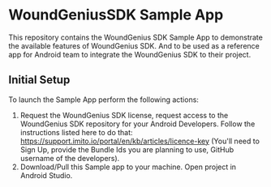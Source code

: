 # WoundGeniusSDK Sample App

This repository contains the WoundGenius SDK Sample App to demonstrate the available features of WoundGenius SDK.
And to be used as a reference app for Android team to integrate the WoundGenius SDK to their project.

## Initial Setup
To launch the Sample App perform the following actions:
1. Request the WoundGenius SDK license, request access to the WoundGenius SDK repository for your Android Developers. Follow the instructions listed here to do that: https://support.imito.io/portal/en/kb/articles/licence-key (You'll need to Sign Up, provide the Bundle Ids you are planning to use, GitHub username of the developers).
2. Download/Pull this Sample app to your machine. Open project in Android Studio.



